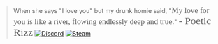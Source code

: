 > When she says "I love you" but my drunk homie said, "<span style='font-family: cursive; font-size: 18px;'>My love for you is like a river, flowing endlessly deep and true.</span>" <span style='font-family: "Lucida Calligraphy"; font-size: 24px;'>- Poetic Rizz</span>
[![Discord](https://img.shields.io/badge/Discord-WesDuh%230268-blue?style=flat-square&logo=discord)](https://discordapp.com/users/199156719765553152)
[![Steam](https://img.shields.io/badge/Steam-WesDuh-blue?style=flat-square&logo=steam)]([https://steamcommunity.com/id/www-wirfckendeinvater-de](https://steamcommunity.com/id/www-wirfckendeinvater-de/))
